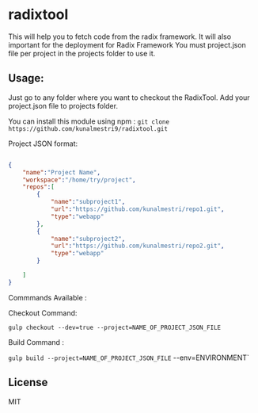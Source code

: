 
# radixtool
This will help you to fetch code from the radix framework. It will also important for the deployment for Radix Framework
You must project.json file per project in the projects folder to use it. 
 
Usage:
------
Just go to any folder where you want to checkout the RadixTool. Add your project.json file to projects folder. 

You can install this module using npm : 
`git clone https://github.com/kunalmestri9/radixtool.git`

Project JSON format:
```json

{
	"name":"Project Name",
	"workspace":"/home/try/project",
	"repos":[
		{	
			"name":"subproject1",
			"url":"https://github.com/kunalmestri/repo1.git",
			"type":"webapp"
		},
		{	
			"name":"subproject2",
			"url":"https://github.com/kunalmestri/repo2.git",
			"type":"webapp"
		}

	]
}
```




Commmands Available :

Checkout Command:

`gulp checkout --dev=true --project=NAME_OF_PROJECT_JSON_FILE`


Build Command : 

`gulp build --project=NAME_OF_PROJECT_JSON_FILE` --env=ENVIRONMENT`


## License
MIT
 

